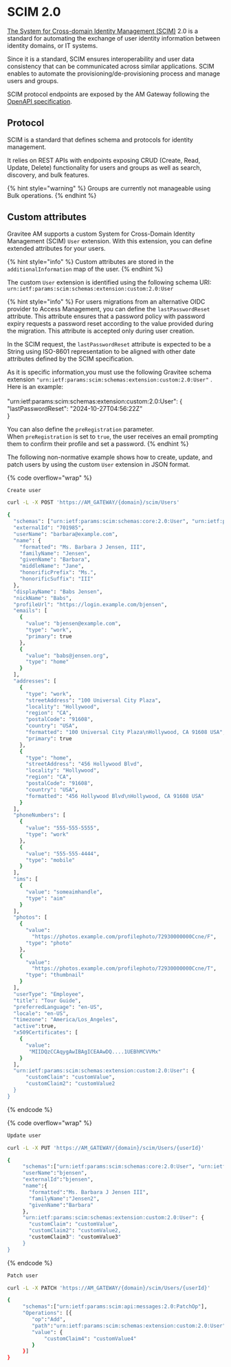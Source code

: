# SCIM 2.0

[The System for Cross-domain Identity Management (SCIM)](https://datatracker.ietf.org/doc/html/rfc7644) 2.0 is a standard for automating the exchange of user identity information between identity domains, or IT systems.

Since it is a standard, SCIM ensures interoperability and user data consistency that can be communicated across similar applications. SCIM enables to automate the provisioning/de-provisioning process and manage users and groups.

SCIM protocol endpoints are exposed by the AM Gateway following the [OpenAPI specification](https://raw.githubusercontent.com/gravitee-io/gravitee-access-management/4.6.x/docs/scim-api-descriptor.yml).

## Protocol

SCIM is a standard that defines schema and protocols for identity management.

It relies on REST APIs with endpoints exposing CRUD (Create, Read, Update, Delete) functionality for users and groups as well as search, discovery, and bulk features.

{% hint style="warning" %}
Groups are currently not manageable using Bulk operations.
{% endhint %}

## Custom attributes

Gravitee AM supports a custom System for Cross-Domain Identity Management (SCIM) `User` extension. With this extension, you can define extended attributes for your users.

{% hint style="info" %}
Custom attributes are stored in the `additionalInformation` map of the user.
{% endhint %}

The custom `User` extension is identified using the following schema URI: `urn:ietf:params:scim:schemas:extension:custom:2.0:User`

{% hint style="info" %}
For users migrations from an alternative OIDC provider to Access Management, you can define the `lastPasswordReset` attribute. This attribute ensures that a password policy with password expiry requests a password reset according to the value provided during the migration. This attribute is accepted only during user creation.

In the SCIM request, the `lastPasswordReset` attribute is expected to be a String using ISO-8601 representation to be aligned with other date attributes defined by the SCIM specification.

As it is specific information,you must use the following Gravitee schema extension `"urn:ietf:params:scim:schemas:extension:custom:2.0:User"` . Here is an example:\
\
"urn:ietf:params:scim:schemas:extension:custom:2.0:User": {\
"lastPasswordReset": "2024-10-27T04:56:22Z"\
}

You can also define the `preRegistration` parameter.\
When `preRegistration` is set to `true`, the user receives an email prompting them to confirm their profile and set a password.
{% endhint %}

The following non-normative example shows how to create, update, and patch users by using the custom `User` extension in JSON format.

{% code overflow="wrap" %}
```sh
Create user

curl -L -X POST 'https://AM_GATEWAY/{domain}/scim/Users'

{
  "schemas": ["urn:ietf:params:scim:schemas:core:2.0:User", "urn:ietf:params:scim:schemas:extension:custom:2.0:User"],
  "externalId": "701985",
  "userName": "barbara@example.com",
  "name": {
    "formatted": "Ms. Barbara J Jensen, III",
    "familyName": "Jensen",
    "givenName": "Barbara",
    "middleName": "Jane",
    "honorificPrefix": "Ms.",
    "honorificSuffix": "III"
  },
  "displayName": "Babs Jensen",
  "nickName": "Babs",
  "profileUrl": "https://login.example.com/bjensen",
  "emails": [
    {
      "value": "bjensen@example.com",
      "type": "work",
      "primary": true
    },
    {
      "value": "babs@jensen.org",
      "type": "home"
    }
  ],
  "addresses": [
    {
      "type": "work",
      "streetAddress": "100 Universal City Plaza",
      "locality": "Hollywood",
      "region": "CA",
      "postalCode": "91608",
      "country": "USA",
      "formatted": "100 Universal City Plaza\nHollywood, CA 91608 USA",
      "primary": true
    },
    {
      "type": "home",
      "streetAddress": "456 Hollywood Blvd",
      "locality": "Hollywood",
      "region": "CA",
      "postalCode": "91608",
      "country": "USA",
      "formatted": "456 Hollywood Blvd\nHollywood, CA 91608 USA"
    }
  ],
  "phoneNumbers": [
    {
      "value": "555-555-5555",
      "type": "work"
    },
    {
      "value": "555-555-4444",
      "type": "mobile"
    }
  ],
  "ims": [
    {
      "value": "someaimhandle",
      "type": "aim"
    }
  ],
  "photos": [
    {
      "value":
        "https://photos.example.com/profilephoto/72930000000Ccne/F",
      "type": "photo"
    },
    {
      "value":
        "https://photos.example.com/profilephoto/72930000000Ccne/T",
      "type": "thumbnail"
    }
  ],
  "userType": "Employee",
  "title": "Tour Guide",
  "preferredLanguage": "en-US",
  "locale": "en-US",
  "timezone": "America/Los_Angeles",
  "active":true,
  "x509Certificates": [
    {
      "value":
       "MIIDQzCCAqygAwIBAgICEAAwDQ....1UEBhMCVVMx"
    }
  ],
  "urn:ietf:params:scim:schemas:extension:custom:2.0:User": {
      "customClaim": "customValue",
      "customClaim2": "customValue2
  }
}
```
{% endcode %}

{% code overflow="wrap" %}
```sh
Update user

curl -L -X PUT 'https://AM_GATEWAY/{domain}/scim/Users/{userId}'

{
     "schemas":["urn:ietf:params:scim:schemas:core:2.0:User", "urn:ietf:params:scim:schemas:extension:custom:2.0:User"],
     "userName":"bjensen",
     "externalId":"bjensen",
     "name":{
       "formatted":"Ms. Barbara J Jensen III",
       "familyName":"Jensen2",
       "givenName":"Barbara"
     },
     "urn:ietf:params:scim:schemas:extension:custom:2.0:User": {
       "customClaim": "customValue",
       "customClaim2": "customValue2,
       "customClaim3": "customValue3"
     }
}
```
{% endcode %}

```sh
Patch user

curl -L -X PATCH 'https://AM_GATEWAY/{domain}/scim/Users/{userId}'

{
     "schemas":["urn:ietf:params:scim:api:messages:2.0:PatchOp"],
     "Operations": [{
        "op":"Add",
        "path":"urn:ietf:params:scim:schemas:extension:custom:2.0:User",
        "value": {
            "customClaim4": "customValue4"
        }
     }]
}
```
